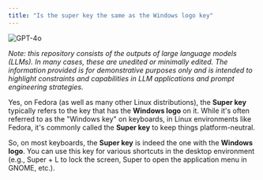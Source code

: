 ```yaml
---
title: "Is the super key the same as the Windows logo key"
---
```

![GPT-4o](https://img.shields.io/badge/GPT--4o-3333FF?style=for-the-badge&logo=openai&logoColor=white)



*Note: this repository consists of the outputs of large language models (LLMs). In many cases, these are unedited or minimally edited. The information provided is for demonstrative purposes only and is intended to highlight constraints and capabilities in LLM applications and prompt engineering strategies.*


Yes, on Fedora (as well as many other Linux distributions), the **Super key** typically refers to the key that has the **Windows logo** on it. While it's often referred to as the "Windows key" on keyboards, in Linux environments like Fedora, it's commonly called the **Super key** to keep things platform-neutral.

So, on most keyboards, the **Super key** is indeed the one with the **Windows logo**. You can use this key for various shortcuts in the desktop environment (e.g., Super + L to lock the screen, Super to open the application menu in GNOME, etc.).